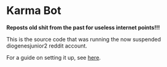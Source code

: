 # Karma Bot
**Reposts old shit from the past for useless internet points!!!**

This is the source code that was running the now suspended diogenesjunior2 reddit account.

For a guide on setting it up, see [here](https://ithinkimokay.github.io/website/KarmaBot.html?).
